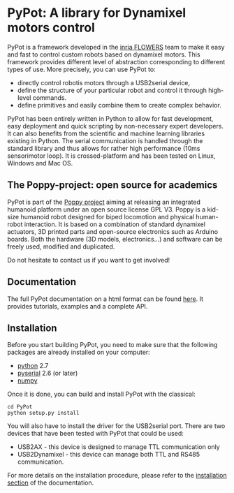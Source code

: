 # PyPot: A library for Dynamixel motors control #

PyPot is a framework developed in the [inria FLOWERS](https://flowers.inria.fr/) team to make it easy and fast to control custom robots based on dynamixel motors. This framework provides different level of abstraction corresponding to different types of use. More precisely, you can use PyPot to:

* directly control robotis motors through a USB2serial device,
* define the structure of your particular robot and control it through high-level commands.
* define primitives and easily combine them to create complex behavior.

PyPot has been entirely written in Python to allow for fast development, easy deployment and quick scripting by non-necessary expert developers. It can also benefits from the scientific and machine learning libraries existing in Python. The serial communication is handled through the standard library and thus allows for rather high performance (10ms sensorimotor loop). It is crossed-platform and has been tested on Linux, Windows and Mac OS.

## The Poppy-project: open source for academics ##

PyPot is part of the [Poppy project](http://www.poppy-project.org) aiming at releasing an integrated humanoid platform under an open source license GPL V3. Poppy is a kid-size humanoid robot designed for biped locomotion and physical human-robot interaction. It is based on a combination of standard dynamixel actuators, 3D printed parts and open-source electronics such as Arduino boards. Both the hardware (3D models, electronics...) and software can be freely used, modified and duplicated.

Do not hesitate to contact us if you want to get involved!

## Documentation ##

The full PyPot documentation on a html format can be found [here](http://pierrerouanet.bitbucket.org/pypot/). It provides tutorials, examples and a complete API.

## Installation ##

Before you start building PyPot, you need to make sure that the following packages are already installed on your computer:

* [python](http://www.python.org) 2.7
* [pyserial](http://pyserial.sourceforge.net) 2.6 (or later)
* [numpy](http://www.numpy.org) 

Once it is done, you can build and install PyPot with the classical:

    cd PyPot
    python setup.py install
 
You will also have to install the driver for the USB2serial port. There are two devices that have been tested with PyPot that could be used:

* USB2AX - this device is designed to manage TTL communication only
* USB2Dynamixel - this device can manage both TTL and RS485 communication.

For more details on the installation procedure, please refer to the [installation section](http://pierrerouanet.bitbucket.org/pypot/intro.html#installation) of the documentation.
